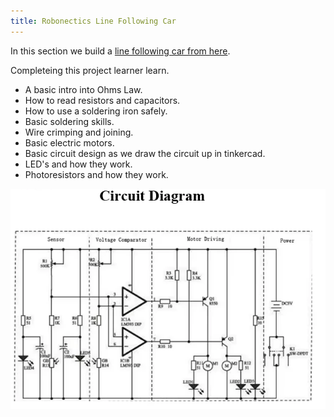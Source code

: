 ```yaml
---
title: Robonectics Line Following Car
---
```


In this section we build a [line following car from here](https://www.aliexpress.com/item/1005005178035518.html).

Completeing this project learner learn.

- A basic intro into Ohms Law.
- How to read resistors and capacitors.
- How to use a soldering iron safely.
- Basic soldering skills.
- Wire crimping and joining.
- Basic electric motors.
- Basic circuit design as we draw the circuit up in tinkercad.
- LED's and how they work.
- Photoresistors and how they work.

![Line Following Car Circuit](lfc_circuit.webp)